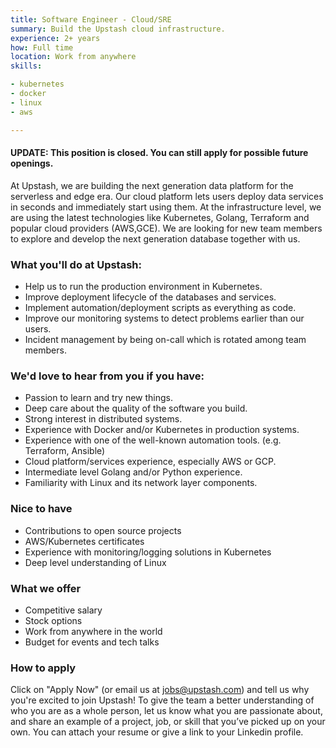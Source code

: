 ```yaml
---
title: Software Engineer - Cloud/SRE
summary: Build the Upstash cloud infrastructure.
experience: 2+ years
how: Full time
location: Work from anywhere
skills:

- kubernetes
- docker
- linux
- aws

---
```


#### UPDATE: This position is closed. You can still apply for possible future openings.

At Upstash, we are building the next generation data platform for the serverless
and edge era.
Our cloud platform lets users deploy data services in seconds and immediately
start using them.
At the infrastructure level, we are using the latest technologies like
Kubernetes, Golang, Terraform and popular cloud providers (AWS,GCE).
We are looking for new team members to explore and develop the next generation
database together with us.

### What you'll do at Upstash:

- Help us to run the production environment in Kubernetes.
- Improve deployment lifecycle of the databases and services.
- Implement automation/deployment scripts as everything as code.
- Improve our monitoring systems to detect problems earlier than our users.
- Incident management by being on-call which is rotated among team members.

### We'd love to hear from you if you have:

- Passion to learn and try new things.
- Deep care about the quality of the software you build.
- Strong interest in distributed systems.
- Experience with Docker and/or Kubernetes in production systems.
- Experience with one of the well-known automation tools. (e.g. Terraform,
  Ansible)
- Cloud platform/services experience, especially AWS or GCP.
- Intermediate level Golang and/or Python experience.
- Familiarity with Linux and its network layer components.

### Nice to have

- Contributions to open source projects
- AWS/Kubernetes certificates
- Experience with monitoring/logging solutions in Kubernetes
- Deep level understanding of Linux

### What we offer

- Competitive salary
- Stock options
- Work from anywhere in the world
- Budget for events and tech talks

### How to apply

Click on "Apply Now" (or email us at jobs@upstash.com) and tell us why you're
excited to join Upstash! To give the team a better understanding of who you are
as a whole person, let us know what you are passionate about, and share an
example of a project, job, or skill that you’ve picked up on your own. You can
attach your resume or give a link to your Linkedin profile.
